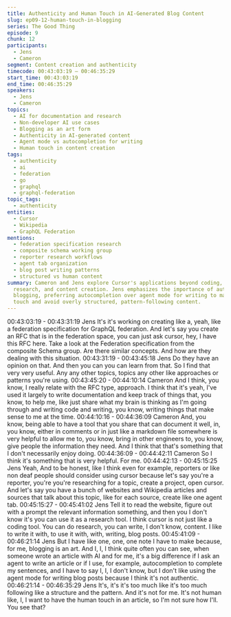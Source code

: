 ```yaml
---
title: Authenticity and Human Touch in AI-Generated Blog Content
slug: ep09-12-human-touch-in-blogging
series: The Good Thing
episode: 9
chunk: 12
participants:
  - Jens
  - Cameron
segment: Content creation and authenticity
timecode: 00:43:03:19 – 00:46:35:29
start_time: 00:43:03:19
end_time: 00:46:35:29
speakers:
  - Jens
  - Cameron
topics:
  - AI for documentation and research
  - Non-developer AI use cases
  - Blogging as an art form
  - Authenticity in AI-generated content
  - Agent mode vs autocompletion for writing
  - Human touch in content creation
tags:
  - authenticity
  - ai
  - federation
  - go
  - graphql
  - graphql-federation
topic_tags:
  - authenticity
entities:
  - Cursor
  - Wikipedia
  - GraphQL Federation
mentions:
  - federation specification research
  - composite schema working group
  - reporter research workflows
  - agent tab organization
  - blog post writing patterns
  - structured vs human content
summary: Cameron and Jens explore Cursor's applications beyond coding, including documentation,
  research, and content creation. Jens emphasizes the importance of authenticity in
  blogging, preferring autocompletion over agent mode for writing to maintain human
  touch and avoid overly structured, pattern-following content.
---
```


00:43:03:19 - 00:43:31:19
Jens
It's it's working on creating like a, yeah, like a federation specification for GraphQL federation.
And let's say you create an RFC that is in the federation space, you can just ask cursor, hey, I
have this RFC here. Take a look at the Federation specification from the composite Schema
group. Are there similar concepts. And how are they dealing with this situation.
00:43:31:19 - 00:43:45:18
Jens
Do they have an opinion on that. And then you can you can learn from that. So I find that very
very useful. Any any other topics, topics any other like approaches or patterns you're using.
00:43:45:20 - 00:44:10:14
Cameron
And I think, you know, I really relate with the RFC type, approach. I think that it's yeah, I've used
it largely to write documentation and keep track of things that, you know, to help me, like just
share what my brain is thinking as I'm going through and writing code and writing, you know,
writing things that make sense to me at the time.
00:44:10:16 - 00:44:36:09
Cameron
And, you know, being able to have a tool that you share that can document it well, in, you know,
either in comments or in just like a markdown file somewhere is very helpful to allow me to, you
know, bring in other engineers to, you know, give people the information they need. And I think
that that's something that I don't necessarily enjoy doing.
00:44:36:09 - 00:44:42:11
Cameron
So I think it's something that is very helpful. For me.
00:44:42:13 - 00:45:15:25
Jens
Yeah, And to be honest, like I think even for example, reporters or like non deaf people should
consider using cursor because let's say you're a reporter, you're you're researching for a topic,
create a project, open cursor. And let's say you have a bunch of websites and Wikipedia articles
and sources that talk about this topic, like for each source, create like one agent tab.
00:45:15:27 - 00:45:41:02
Jens
Tell it to read the website, figure out with a prompt the relevant information something, and then
you I don't know it's you can use it as a research tool. I think cursor is not just like a coding tool.
You can do research, you can write, I don't know, content. I like to write it with, to use it with,
with, writing, blog posts.
00:45:41:09 - 00:46:21:14
Jens
But I have like one, one, one note I have to make because, for me, blogging is an art. And I, I, I
think quite often you can see, when someone wrote an article with AI and for me, it's a big
difference if I ask an agent to write an article or if I use, for example, autocompletion to complete
my sentences, and I have to say I, I, I don't know, but I don't like using the agent mode for
writing blog posts because I think it's not authentic.
00:46:21:14 - 00:46:35:29
Jens
It's, it's it's too much like it's too much following like a structure and the pattern. And it's not for
me. It's not human like, I, I want to have the human touch in an article, so I'm not sure how I'll.
You see that?
